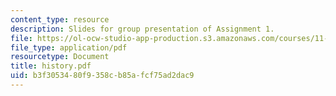 ```yaml
---
content_type: resource
description: Slides for group presentation of Assignment 1.
file: https://ol-ocw-studio-app-production.s3.amazonaws.com/courses/11-946j-beijing-urban-design-studio-summer-2004/b3f3053480f9358cb85afcf75ad2dac9_history.pdf
file_type: application/pdf
resourcetype: Document
title: history.pdf
uid: b3f30534-80f9-358c-b85a-fcf75ad2dac9
---
```

